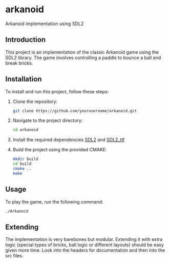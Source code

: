 # arkanoid
Arkanoid implementation using SDL2

## Introduction
This project is an implementation of the classic Arkanoid game using the SDL2 library. The game involves controlling a paddle to bounce a ball and break bricks.

## Installation
To install and run this project, follow these steps:

1. Clone the repository:
    ```sh
    git clone https://github.com/yourusername/arkanoid.git
    ```
2. Navigate to the project directory:
    ```sh
    cd arkanoid
    ```
3. Install the required dependencies [SDL2](https://github.com/libsdl-org/SDL/releases/tag/release-2.30.10) and [SDL2_ttf](https://github.com/libsdl-org/SDL_ttf)

4. Build the project using the provided CMAKE:
    ```sh
    mkdir build
    cd build
    cmake ..
    make
    ```

## Usage
To play the game, run the following command:
```sh
./Arkanoid
```

## Extending
The implementation is very barebones but modular. Extending it with extra logic (special types of bricks, ball logic or different layouts) should be easy given more time. Look into the headers for documentation and then into the src files.
